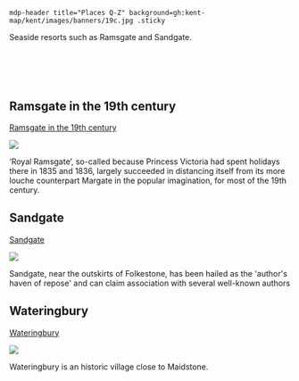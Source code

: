 `mdp-header title="Places Q-Z" background=gh:kent-map/kent/images/banners/19c.jpg .sticky`

Seaside resorts such as Ramsgate and Sandgate.

# &nbsp; 
<param class="cards">

## Ramsgate in the 19th century

[Ramsgate in the 19th century](/19c/19c-ramsgate/)

![](https://iiif.juncture-digital.org/thumbnail?url=https://stor.artstor.org/stor/274fbd10-415b-4fb3-8a79-3ebaac90a101)

‘Royal Ramsgate’, so-called because Princess Victoria had spent holidays there in 1835 and 1836, largely succeeded in distancing itself from its more louche counterpart Margate in the popular imagination, for most of the 19th century.

## Sandgate

[Sandgate](/placesqz/sandgate-overview)

![](https://iiif.juncture-digital.org/thumbnail?url=https://stor.artstor.org/stor/ea765a89-16c2-4c5c-8860-b0bc08f507d9)

Sandgate, near the outskirts of Folkestone, has been hailed as the 'author's haven of repose' and can claim association with several well-known authors

## Wateringbury

[Wateringbury](/placesqz/wateringbury-overview)

![](https://iiif.juncture-digital.org/thumbnail?url=https://stor.artstor.org/stor/70056d92-7406-48ec-a8e5-060c6bcf584d)

Wateringbury is an historic village close to Maidstone.
